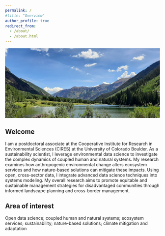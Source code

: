 ```yaml
---
permalink: /
#title: "Overview"
author_profile: true
redirect_from: 
  - /about/
  - /about.html
---
```


<!-- Google tag (gtag.js) -->
<script async src="https://www.googletagmanager.com/gtag/js?id=G-2QHZKG68W9"></script>
<script>
  window.dataLayer = window.dataLayer || [];
  function gtag(){dataLayer.push(arguments);}
  gtag('js', new Date());

  gtag('config', 'G-2QHZKG68W9');
</script>

![background](../images/background_rd.jpg)

## Welcome

I am a postdoctoral associate at the Cooperative Institute for Research in Environmental Sciences (CIRES) at the University of Colorado Boulder. As a sustainability scientist, I leverage environmental data science to investigate the complex dynamics of coupled human and natural systems. My research examines how anthropogenic environmental change alters ecosystem services and how nature-based solutions can mitigate these impacts. Using open, cross-sector data, I integrate advanced data science techniques into systems modeling. My overall research aims to promote equitable and sustainable management strategies for disadvantaged communities through informed landscape planning and cross-border management.

## Area of interest

Open data science; coupled human and natural systems; ecosystem services; sustainability; nature-based solutions; climate mitigation and adaptation
